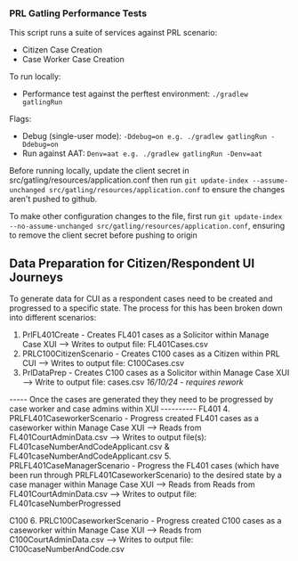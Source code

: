 ### PRL Gatling Performance Tests

This script runs a suite of services against PRL scenario:
- Citizen Case Creation 
- Case Worker Case Creation

To run locally:
- Performance test against the perftest environment: `./gradlew gatlingRun`

Flags:
- Debug (single-user mode): `-Ddebug=on e.g. ./gradlew gatlingRun -Ddebug=on`
- Run against AAT: `Denv=aat e.g. ./gradlew gatlingRun -Denv=aat`

Before running locally, update the client secret in src/gatling/resources/application.conf then run `git update-index --assume-unchanged src/gatling/resources/application.conf` to ensure the changes aren't pushed to github.

To make other configuration changes to the file, first run `git update-index --no-assume-unchanged src/gatling/resources/application.conf`, ensuring to remove the client secret before pushing to origin


Data Preparation for Citizen/Respondent UI Journeys
----------------------------------------------------
To generate data for CUI as a respondent cases need to be created and progressed to a specific state. The process for this has been broken down into different scenarios:
1. PrlFL401Create - Creates FL401 cases as a Solicitor within Manage Case XUI --> Writes to output file: FL401Cases.csv
2. PRLC100CitizenScenario - Creates C100 cases as a Citizen within PRL CUI --> Writes to output file: C100Cases.csv
3. PrlDataPrep - Creates C100 cases as a Solicitor within Manage Case XUI --> Write to output file: cases.csv *16/10/24 - requires rework*

----- Once the cases are generated they they need to be progressed by case worker and case admins within XUI ---------- 
FL401
4. PRLFL401CaseworkerScenario - Progress created FL401 cases as a caseworker within Manage Case XUI --> Reads from FL401CourtAdminData.csv --> Writes to output file(s): FL401caseNumberAndCodeApplicant.csv & FL401caseNumberAndCodeApplicant.csv 
5. PRLFL401CaseManagerScenario - Progress the FL401 cases (which have been run through PRLFL401CaseworkerScenario) to the desired state by a case manager within Manage Case XUI --> Reads from Reads from FL401CourtAdminData.csv --> Writes to output file: FL401caseNumberProgressed

C100
6. PRLC100CaseworkerScenario - Progress created C100 cases as a caseworker within Manage Case XUI --> Reads from C100CourtAdminData.csv --> Writes to output file: C100caseNumberAndCode.csv